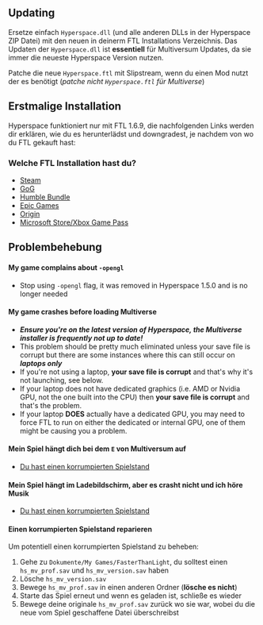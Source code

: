 ## Updating

Ersetze einfach `Hyperspace.dll` (und alle anderen DLLs in der Hyperspace ZIP Datei) mit den neuen in deinerm FTL Installations Verzeichnis.
Das Updaten der `Hyperspace.dll` ist **essentiell** für Multiversum Updates, da sie immer die neueste Hyperspace Version nutzen.

Patche die neue `Hyperspace.ftl` mit Slipstream, wenn du einen Mod nutzt der es benötigt (*patche nicht `Hyperspace.ftl` für Multiverse*)

## Erstmalige Installation

Hyperspace funktioniert nur mit FTL 1.6.9, die nachfolgenden Links werden dir erklären, wie du es herunterlädst und downgradest, je nachdem von wo du FTL gekauft hast:

### Welche FTL Installation hast du?

- [Steam](./steam-install)
- [GoG](./gog-install)
- [Humble Bundle](./humble-install)
- [Epic Games](./other-install#epic)
- [Origin](./other-install#origin)
- [Microsoft Store/Xbox Game Pass](./other-install#microsoft-storexbox-game-pass)

## Problembehebung

#### My game complains about `-opengl`
- Stop using `-opengl` flag, it was removed in Hyperspace 1.5.0 and is no longer needed

#### My game crashes before loading Multiverse
- ***Ensure you're on the latest version of Hyperspace, the Multiverse installer is frequently not up to date!***
- This problem should be pretty much eliminated unless your save file is corrupt but there are some instances where this can still occur on ***laptops only***
- If you're not using a laptop, **your save file is corrupt** and that's why it's not launching, see below.
- If your laptop does not have dedicated graphics (i.e. AMD or Nvidia GPU, not the one built into the CPU) then **your save file is corrupt** and that's the problem.
- If your laptop **DOES** actually have a dedicated GPU, you may need to force FTL to run on either the dedicated or internal GPU, one of them might be causing you a problem.

#### Mein Spiel hängt dich bei dem `E` von Multiversum auf
- [Du hast einen korrumpierten Spielstand](#einen-korrumpierten-spielstand-reparieren)

#### Mein Spiel hängt im Ladebildschirm, aber es crasht nicht und ich höre Musik
- [Du hast einen korrumpierten Spielstand](#einen-korrumpierten-spielstand-reparieren)

#### Einen korrumpierten Spielstand reparieren
Um potentiell einen korrumpierten Spielstand zu beheben:
1. Gehe zu `Dokumente/My Games/FasterThanLight`, du solltest einen `hs_mv_prof.sav` und `hs_mv_version.sav` haben
2. Lösche `hs_mv_version.sav`
3. Bewege `hs_mv_prof.sav` in einen anderen Ordner (**lösche es nicht**)
4. Starte das Spiel erneut und wenn es geladen ist, schließe es wieder
5. Bewege deine originale `hs_mv_prof.sav` zurück wo sie war, wobei du die neue vom Spiel geschaffene Datei überschreibst
